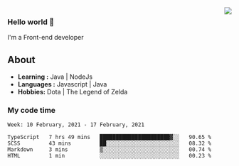 <img align='right' src="https://github-readme-stats.vercel.app/api?username=jumodada&show_icons=true&theme=vue">

### Hello world 👋

I'm a Front-end developer 
    
## About
-  **Learning :** Java | NodeJs
-  **Languages :** Javascript | Java
-  **Hobbies:** Dota | The Legend of Zelda

### My code time

<!--START_SECTION:waka-->
```text
Week: 10 February, 2021 - 17 February, 2021

TypeScript   7 hrs 49 mins   ██████████████████████▓░░   90.65 % 
SCSS         43 mins         ██░░░░░░░░░░░░░░░░░░░░░░░   08.32 % 
Markdown     3 mins          ▒░░░░░░░░░░░░░░░░░░░░░░░░   00.74 % 
HTML         1 min           ░░░░░░░░░░░░░░░░░░░░░░░░░   00.23 % 
```
<!--END_SECTION:waka-->
